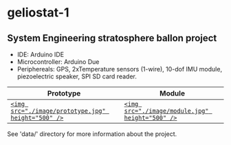 # geliostat-1

## System Engineering stratosphere ballon project

* IDE: Arduino IDE
* Microcontroller: Arduino Due
* Periphereals: GPS, 2xTemperature sensors (1-wire), 10-dof IMU module, piezoelectric speaker, SPI SD card reader.

| Prototype                                                                  | Module                                                               |
| -------------------------------------------------------------------------- | -------------------------------------------------------------------- |
| [`<img src="./image/prototype.jpg" height="500" />`](./image/prototype.jpg) | [`<img src="./image/module.jpg" height="500" />`](./image/module.jpg) |

See 'data/' directory for more information about the project.

